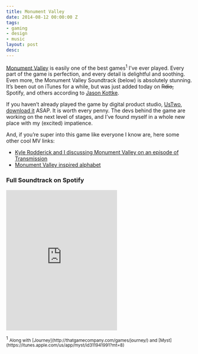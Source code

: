 ```yaml
---
title: Monument Valley
date: 2014-08-12 00:00:00 Z
tags:
- gaming
- design
- music
layout: post
desc: 
---
```


[Monument Valley](http://www.monumentvalleygame.com/) is easily one of the best games<sup>1</sup> I’ve ever played. Every part of the game is perfection, and every detail is delightful and soothing. Even more, the Monument Valley Soundtrack (below) is absolutely stunning. It’s been out on iTunes for a while, but was just added today on <strike>Rdio,</strike> Spotify, and others according to [Jason Kottke](http://kottke.org/14/08/monument-valley-soundtrack).

If you haven’t already played the game by digital product studio, [UsTwo](http://www.ustwo.com), [download it](https://itunes.apple.com/us/app/monument-valley/id728293409?mt=8) ASAP. It is worth every penny. The devs behind the game are working on the next level of stages, and I’ve found myself in a whole new place with my (excited) impatience.

And, if you’re super into this game like everyone I know are, here some other cool MV links:

* [Kyle Rodderick and I discussing Monument Valley on an episode of Transmission](http://goodstuff.fm/transmission/13)
* [Monument Valley inspired alphabet](http://www.clauaskee.com/works/monument-valley-inspired-alphabet)

### Full Soundtrack on Spotify
<p>
<iframe src="https://embed.spotify.com/?uri=spotify%3Aalbum%3A4PvakqSTVKDmAj0v0UEuC1" width="300" height="380" frameborder="0" allowtransparency="true"></iframe>

</p>
<sup>1</sup> <small>Along with [Journey](http://thatgamecompany.com/games/journey/) and [Myst](https://itunes.apple.com/us/app/myst/id311941991?mt=8)</small>

